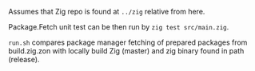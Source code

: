 Assumes that Zig repo is found at `../zig` relative from here.

Package.Fetch unit test can be then run by `zig test src/main.zig`.

`run.sh` compares package manager fetching of prepared packages from build.zig.zon with locally build Zig (master) and zig binary found in path (release).



